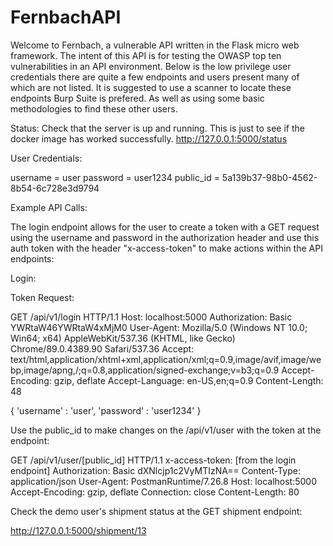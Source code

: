 # FernbachAPI
Welcome to Fernbach, a vulnerable API written in the Flask micro web framework. The intent of this API is for testing the OWASP top ten vulnerabilities in an API environment. Below is the low privilege user credentials there are quite a few endpoints and users present many of which are not listed. It is suggested to use a scanner to locate these endpoints Burp Suite is prefered. As well as using some basic methodologies to find these other users.

Status: Check that the server is up and running. This is just to see if the docker image has worked successfully. http://127.0.0.1:5000/status

User Credentials:

username = user password = user1234 public_id = 5a139b37-98b0-4562-8b54-6c728e3d9794

Example API Calls:

The login endpoint allows for the user to create a token with a GET request using the username and password in the authorization header and use this auth token with the header "x-access-token" to make actions within the API endpoints:

Login:

Token Request:

GET /api/v1/login HTTP/1.1 Host: localhost:5000 Authorization: Basic YWRtaW46YWRtaW4xMjM0 User-Agent: Mozilla/5.0 (Windows NT 10.0; Win64; x64) AppleWebKit/537.36 (KHTML, like Gecko) Chrome/89.0.4389.90 Safari/537.36 Accept: text/html,application/xhtml+xml,application/xml;q=0.9,image/avif,image/webp,image/apng,/;q=0.8,application/signed-exchange;v=b3;q=0.9 Accept-Encoding: gzip, deflate Accept-Language: en-US,en;q=0.9 Content-Length: 48

{ 'username' : 'user', 'password' : 'user1234' }

Use the public_id to make changes on the /api/v1/user with the token at the endpoint:

GET /api/v1/user/[public_id] HTTP/1.1 x-access-token: [from the login endpoint] Authorization: Basic dXNlcjp1c2VyMTIzNA== Content-Type: application/json User-Agent: PostmanRuntime/7.26.8 Host: localhost:5000 Accept-Encoding: gzip, deflate Connection: close Content-Length: 80

Check the demo user's shipment status at the GET shipment endpoint:

http://127.0.0.1:5000/shipment/13
